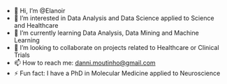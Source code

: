 - 👋 Hi, I’m @Elanoir
- 👀 I’m interested in Data Analysis and Data Science applied to Science and Healthcare
- 🌱 I’m currently learning Data Analysis, Data Mining and Machine Learning
- 💞️ I’m looking to collaborate on projects related to Healthcare or Clinical Trials
- 📫 How to reach me: danni.moutinho@gmail.com
- ⚡ Fun fact: I have a PhD in Molecular Medicine applied to Neuroscience
  
<!---
Elanoir/Elanoir is a ✨ special ✨ repository because its `README.md` (this file) appears on your GitHub profile.
You can click the Preview link to take a look at your changes.
--->
